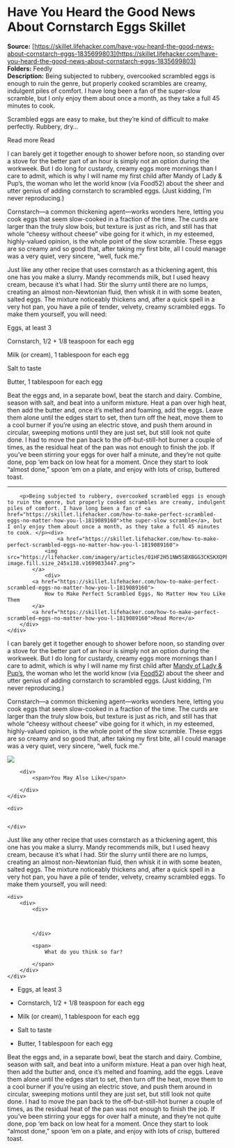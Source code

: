 # Have You Heard the Good News About Cornstarch Eggs Skillet

**Source:** [https://skillet.lifehacker.com/have-you-heard-the-good-news-about-cornstarch-eggs-1835699803](https://skillet.lifehacker.com/have-you-heard-the-good-news-about-cornstarch-eggs-1835699803)  
**Folders:** Feedly  
**Description:** Being subjected to rubbery, overcooked scrambled eggs is enough to ruin the genre, but properly cooked scrambles are creamy, indulgent piles of comfort. I have long been a fan of the super-slow scramble, but I only enjoy them about once a month, as they take a full 45 minutes to cook. 

Scrambled eggs are easy to make, but they’re kind of difficult to make perfectly. Rubbery, dry…

Read more Read

I can barely get it together enough to shower before noon, so standing over a stove for the better part of an hour is simply not an option during the workweek. But I do long for custardy, creamy eggs more mornings than I care to admit, which is why I will name my first child after Mandy of Lady & Pup’s, the woman who let the world know (via Food52) about the sheer and utter genius of adding cornstarch to scrambled eggs. (Just kidding, I’m never reproducing.)

Cornstarch—a common thickening agent—works wonders here, letting you cook eggs that seem slow-cooked in a fraction of the time. The curds are larger than the truly slow bois, but texture is just as rich, and still has that whole “cheesy without cheese” vibe going for it which, in my esteemed, highly-valued opinion, is the whole point of the slow scramble. These eggs are so creamy and so good that, after taking my first bite, all I could manage was a very quiet, very sincere, “well, fuck me.”

Just like any other recipe that uses cornstarch as a thickening agent, this one has you make a slurry. Mandy recommends milk, but I used heavy cream, because it’s what I had. Stir the slurry until there are no lumps, creating an almost non-Newtonian fluid, then whisk it in with some beaten, salted eggs. The mixture noticeably thickens and, after a quick spell in a very hot pan, you have a pile of tender, velvety, creamy scrambled eggs. To make them yourself, you will need:

Eggs, at least 3

Cornstarch, 1/2 + 1/8 teaspoon for each egg

Milk (or cream), 1 tablespoon for each egg

Salt to taste

Butter, 1 tablespoon for each egg

Beat the eggs and, in a separate bowl, beat the starch and dairy. Combine, season with salt, and beat into a uniform mixture. Heat a pan over high heat, then add the butter and, once it’s melted and foaming, add the eggs. Leave them alone until the edges start to set, then turn off the heat, move them to a cool burner if you’re using an electric stove, and push them around in circular, sweeping motions until they are just set, but still look not quite done. I had to move the pan back to the off-but-still-hot burner a couple of times, as the residual heat of the pan was not enough to finish the job. If you’ve been stirring your eggs for over half a minute, and they’re not quite done, pop ‘em back on low heat for a moment. Once they start to look “almost done,” spoon ‘em on a plate, and enjoy with lots of crisp, buttered toast.


---

<article>
        
        <p>Being subjected to rubbery, overcooked scrambled eggs is enough to ruin the genre, but properly cooked scrambles are creamy, indulgent piles of comfort. I have long been a fan of <a href="https://skillet.lifehacker.com/how-to-make-perfect-scrambled-eggs-no-matter-how-you-l-1819089160">the super-slow scramble</a>, but I only enjoy them about once a month, as they take a full 45 minutes to cook. </p><div>
                    <a href="https://skillet.lifehacker.com/how-to-make-perfect-scrambled-eggs-no-matter-how-you-l-1819089160">
                <img src="https://lifehacker.com/imagery/articles/01HF2H51NW5SBXBGG3CKSKXQPB/hero-image.fill.size_245x138.v1699833447.png">
            </a>
                <div>
            <a href="https://skillet.lifehacker.com/how-to-make-perfect-scrambled-eggs-no-matter-how-you-l-1819089160">
                How to Make Perfect Scrambled Eggs, No Matter How You Like Them
            </a>
            <a href="https://skillet.lifehacker.com/how-to-make-perfect-scrambled-eggs-no-matter-how-you-l-1819089160">Read More</a>
        </div>
    </div>
<p>I can barely get it together enough to shower before noon, so standing over a stove for the better part of an hour is simply not an option during the workweek. But I do long for custardy, creamy eggs more mornings than I care to admit, which is why I will name my first child after <a href="http://ladyandpups.com">Mandy of Lady &amp; Pup’s</a>, the woman who let the world know (via <a href="https://food52.com/recipes/36211-lady-pups-s-magic-15-second-creamy-scrambled-eggs">Food52</a>) about the sheer and utter genius of adding cornstarch to scrambled eggs. (Just kidding, I’m never reproducing.)</p><p>Cornstarch—a common thickening agent—works wonders here, letting you cook eggs that seem slow-cooked in a fraction of the time. The curds are larger than the truly slow bois, but texture is just as rich, and still has that whole “cheesy without cheese” vibe going for it which, in my esteemed, highly-valued opinion, is the whole point of the slow scramble. These eggs are so creamy and so good that, after taking my first bite, all I could manage was a very quiet, very sincere, “well, fuck me.”</p><div>
    <div>
        <img src="https://lifehacker.com/images/short-lifehacker-logo.jpg">

        <div>
            <span>You May Also Like</span>
            
        </div>
    </div>

    <div>
        
        
    </div>
    
</div>
<p>Just like any other recipe that uses cornstarch as a thickening agent, this one has you make a slurry. Mandy recommends milk, but I used heavy cream, because it’s what I had. Stir the slurry until there are no lumps, creating an almost non-Newtonian fluid, then whisk it in with some beaten, salted eggs. The mixture noticeably thickens and, after a quick spell in a very hot pan, you have a pile of tender, velvety, creamy scrambled eggs. To make them yourself, you will need:</p><div>
    

    <div>
        <div>
            <div>
                

                
            </div>

            <span>
                What do you think so far?
                
            </span>
        </div>
    </div>
</div>
<ul><li><p>Eggs, at least 3</p></li><li><p>Cornstarch, 1/2 + 1/8 teaspoon for each egg</p></li><li><p>Milk (or cream), 1 tablespoon for each egg</p></li><li><p>Salt to taste</p></li><li><p>Butter, 1 tablespoon for each egg</p></li></ul><p>Beat the eggs and, in a separate bowl, beat the starch and dairy. Combine, season with salt, and beat into a uniform mixture. Heat a pan over high heat, then add the butter and, once it’s melted and foaming, add the eggs. Leave them alone until the edges start to set, then turn off the heat, move them to a cool burner if you’re using an electric stove, and push them around in circular, sweeping motions until they are just set, but still look not quite done. I had to move the pan back to the off-but-still-hot burner a couple of times, as the residual heat of the pan was not enough to finish the job. If you’ve been stirring your eggs for over half a minute, and they’re not quite done, pop ‘em back on low heat for a moment. Once they start to look “almost done,” spoon ‘em on a plate, and enjoy with lots of crisp, buttered toast.</p>
            </article>

    
